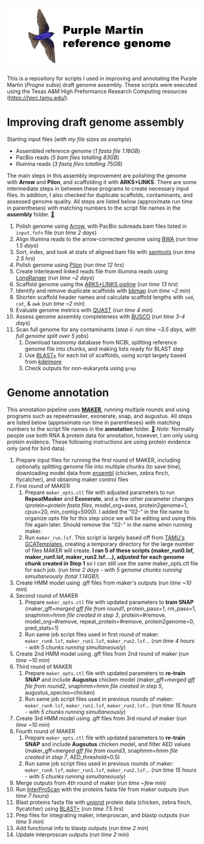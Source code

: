 ![Logo](https://github.com/edegreef/PUMA-reference-genome/blob/master/PUMA-logo.JPG)

This is a repository for scripts I used in improving and annotating the Purple Martin (*Progne subis*) draft genome assembly. These scripts were executed using the Texas A&M High Preformance Research Computing resources (https://hprc.tamu.edu/).

# Improving draft genome assembly
Starting input files (_with my file sizes as example_)
* Assembled reference genome (_1 fasta file 1.16GB_) 
* PacBio reads (_5 bam files totalling 83GB_)
* Illumina reads (_3 fastq files totalling 75GB_)

The main steps in this assembly improvement are polishing the genome with **Arrow** and **Pilon**, and scaffolding it with **ARKS+LINKS**. There are some intermediate steps in between these programs to create necessary input files. In addition, I also checked for duplicate scaffolds, contaminants, and assessed genome quality. All steps are listed below (approximate run time in parentheses) with matching numbers to the script file names in the **assembly** folder. [:file_folder:](https://github.com/edegreef/PUMA-reference-genome/tree/master/assembly)

1. Polish genome using [Arrow](https://github.com/skoren/ArrowGrid), with PacBio subreads.bam files listed in `input.fofn` file (_run time 2 days_)
2. Align illumina reads to the arrow-corrected genome using [BWA](http://bio-bwa.sourceforge.net/bwa.shtml) (_run time 1.5 days_)
3. Sort, index, and look at stats of aligned bam file with [samtools](http://www.htslib.org/doc/samtools.html) (_run time 2.5 hrs_)
4. Polish genome using [Pilon](https://github.com/broadinstitute/pilon/wiki) (_run time 12 hrs_)
5. Create interleaved linked reads file from illumina reads using [LongRanger](https://support.10xgenomics.com/genome-exome/software/pipelines/latest/what-is-long-ranger) (_run time ~2 days_)
6. Scaffold genome using the [ARKS+LINKS pipline](https://github.com/bcgsc/arks/) (_run time 13 hrs_)
7. Identify and remove duplicate scaffolds with [bbmap](https://jgi.doe.gov/data-and-tools/bbtools/bb-tools-user-guide/dedupe-guide/) (_run time ~2 min_)
8. Shorten scaffold header names and calculate scaffold lengths with `sed`, `cat`, & `awk` (_run time ~2 min_)
9. Evaluate genome metrics with [QUAST](http://quast.sourceforge.net/docs/manual.html) (_run time 4 min_)
10. Assess genome assembly completeness with [BUSCO](https://busco.ezlab.org/busco_userguide.html#running-busco) (_run time 3-4 days_)
11. Scan full genome for any contaminants (_step ii. run time ~3.5 days, with full genome split over 5 jobs_)
     1. Download taxonomy database from NCBI, splitting reference genome file into chunks, and making lists ready for BLAST step
     2. Use [BLAST+](https://blast.ncbi.nlm.nih.gov/Blast.cgi?PAGE_TYPE=BlastDocs&DOC_TYPE=Download) for each list of scaffolds, using script largely based from [kdelmore](https://github.com/kdelmore/)
     3. Check outputs for non-eukaryota using `grep`


# Genome annotation
This annotation pipeline uses **[MAKER](https://www.yandell-lab.org/software/maker.html)**, running multiple rounds and using programs such as repeatmasker, exonerate, snap, and augustus. All steps are listed below (approximate run time in parentheses) with matching numbers to the script file names in the **annotation** folder. [:file_folder:](https://github.com/edegreef/PUMA-reference-genome/tree/master/annotation) _Note:_ Normally people use both RNA & protein data for annotation, however, I am only using protein evidence. These following instructions are using protein evidence only (and for bird data).

1. Prepare input files for running the first round of MAKER, including optionally splitting genome file into multiple chunks (to save time), downloading model data from [ensembl](http://ensembl.org/) (chicken, zebra finch, flycatcher), and obtaining maker control files
2. First round of MAKER
     1. Prepare `maker_opts.ctl` file with adjusted parameters to run **RepeatMasker** and **Exonerate**, and a few other parameter changes (protein=_protein fasta files_, model_org=aves, protein2genome=1, cpus=20, min_contig=5000). I added the "02-" in the file name to organize opts file for this step since we will be editing and using this file again later. Should remove the "02-" in the name when running maker.
     2. Run `maker_run.lsf`. This script is largely based off from [TAMU's GCATemplates](https://github.tamu.edu/), creating a temporary directory for the large number of files MAKER will create. **I ran 5 of these scripts (maker_run0.lsf, maker_run1.lsf, maker_run2.lsf....), adjusted for each genome chunk created in Step 1** so I can still use the same maker_opts.ctl file for each job. (_run time 2 days - with 5 genome chunks running simultaneously (total 1.14GB)_)
3. Create HMM model using .gff files from maker's outputs (_run time ~10 min_)
4. Second round of MAKER
     1. Prepare `maker_opts.ctl` file with updated parameters to **train SNAP** (maker_gff=_merged gff file from round1_, protein_pass=1, rm_pass=1, snaphmm=_hmm file created in step 3_, protein=#remove, model_org=#remove, repeat_protein=#remove, protein2genome=0, pred_stats=1)
     2. Run same job script files used in first round of maker: `maker_run0.lsf`, `maker_run1.lsf`, `maker_run2.lsf`... (_run time 4 hours - with 5 chunks running simultaneously_)
5. Create 2nd HMM model using .gff files from 2nd round of maker (_run time ~10 min_)
6. Third round of MAKER
     1. Prepare `maker_opts.ctl` file with updated parameters to **re-train SNAP** and include **Augustus** chicken model (maker_gff=_merged gff file from round2_, snaphmm=_hmm file created in step 5_, augustus_species=chicken)
     2. Run same job script files used in previous rounds of maker: `maker_run0.lsf`, `maker_run1.lsf`, `maker_run2.lsf`... (_run time 15 hours - with 5 chunks running simultaneously_)
7. Create 3rd HMM model using .gff files from 3rd round of maker (_run time ~10 min_)
8. Fourth round of MAKER
     1. Prepare `maker_opts.ctl` file with updated parameters to **re-train SNAP** and include **Augsutus** chicken model, and filter AED values (maker_gff=_merged gff file from round3_, snaphmm=_hmm file created in step 7_, AED_threshold=0.5)
     2. Run same job script files used in previous rounds of maker: `maker_run0.lsf`, `maker_run1.lsf`, `maker_run2.lsf`... (_run time 15 hours - with 5 chunks running simultaneously_)
9. Merge outputs from 4th round of maker (_run time ~few min_)
10. Run [InterProScan](https://github.com/ebi-pf-team/interproscan/wiki/HowToRun) with the proteins fasta file from maker outputs (_run time 7 hours_)
11. Blast proteins fasta file with [uniprot](https://www.uniprot.org/) protein data (chicken, zebra finch, flycatcher) using [BLAST+](https://blast.ncbi.nlm.nih.gov/Blast.cgi?PAGE_TYPE=BlastDocs&DOC_TYPE=Download) (_run time 7.5 hrs_)
12. Prep files for integrating maker, interproscan, and blastp outputs (_run time 5 min_)
13. Add functional info to blastp outputs (_run time 2 min_)
14. Update interproscan outputs (_run time 2 min_)
